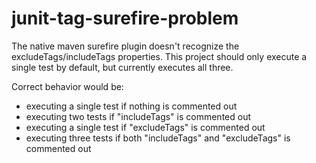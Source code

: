 # junit-tag-surefire-problem

The native maven surefire plugin doesn't recognize the excludeTags/includeTags properties. This project should only execute a single test by default, but currently executes all three. 

Correct behavior would be:
* executing a single test if nothing is commented out
* executing two tests if "includeTags" is commented out
* executing a single test if "excludeTags" is commented out
* executing three tests if both "includeTags" and "excludeTags" is commented out
